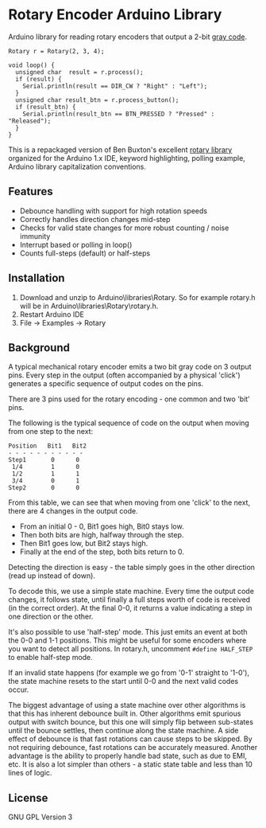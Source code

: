 Rotary Encoder Arduino Library
==============================

Arduino library for reading rotary encoders that output a 2-bit [gray code](http://en.wikipedia.org/wiki/Gray_code). 

    Rotary r = Rotary(2, 3, 4);

    void loop() {
      unsigned char  result = r.process();
      if (result) {
        Serial.println(result == DIR_CW ? "Right" : "Left");
      }
      unsigned char result_btn = r.process_button();
      if (result_btn) {
        Serial.println(result_btn == BTN_PRESSED ? "Pressed" : "Released");
      }
    }

This is a repackaged version of Ben Buxton's excellent [rotary library](http://www.buxtronix.net/2011/10/rotary-encoders-done-properly.html) organized for the Arduino 1.x IDE, keyword highlighting, polling example, Arduino library capitalization conventions.

Features
--------
* Debounce handling with support for high rotation speeds
* Correctly handles direction changes mid-step
* Checks for valid state changes for more robust counting / noise immunity
* Interrupt based or polling in loop()
* Counts full-steps (default) or half-steps

Installation
------------
1. Download and unzip to Arduino\\libraries\\Rotary. So for example rotary.h will be in Arduino\\libraries\\Rotary\\rotary.h. 
2. Restart Arduino IDE
3. File -> Examples -> Rotary

Background
----------
A typical mechanical rotary encoder emits a two bit gray code on 3 output pins. Every step in the output (often accompanied by a physical 'click') generates a specific sequence of output codes on the pins.

There are 3 pins used for the rotary encoding - one common and two 'bit' pins.

The following is the typical sequence of code on the output when moving from one step to the next:
 
    Position   Bit1   Bit2
    - - - - - - - - - - - 
    Step1       0      0
     1/4        1      0
     1/2        1      1
     3/4        0      1
    Step2       0      0

From this table, we can see that when moving from one 'click' to the next, there are 4 changes in the output code. 

- From an initial 0 - 0, Bit1 goes high, Bit0 stays low.
- Then both bits are high, halfway through the step.
- Then Bit1 goes low, but Bit2 stays high.
- Finally at the end of the step, both bits return to 0.

Detecting the direction is easy - the table simply goes in the other direction (read up instead of down).

To decode this, we use a simple state machine. Every time the output code changes, it follows state, until finally a full steps worth of code is received (in the correct order). At the final 0-0, it returns a value indicating a step in one direction or the other.

It's also possible to use 'half-step' mode. This just emits an event at both the 0-0 and 1-1 positions. This might be useful for some encoders where you want to detect all positions. In rotary.h, uncomment  `#define HALF_STEP` to enable half-step mode.

If an invalid state happens (for example we go from '0-1' straight to '1-0'), the state machine resets to the start until 0-0 and the next valid codes occur.

The biggest advantage of using a state machine over other algorithms is that this has inherent debounce built in. Other algorithms emit spurious output with switch bounce, but this one will simply flip between sub-states until the bounce settles, then continue along the state machine. A side effect of debounce is that fast rotations can cause steps to be skipped. By not requiring debounce, fast rotations can be accurately measured. Another advantage is the ability to properly handle bad state, such as due to EMI, etc. It is also a lot simpler than others - a static state table and less than 10 lines of logic.

License
-------
GNU GPL Version 3
